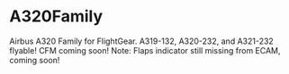 # A320Family
Airbus A320 Family for FlightGear. A319-132, A320-232, and A321-232 flyable! CFM coming soon! Note: Flaps indicator still missing from ECAM, coming soon!